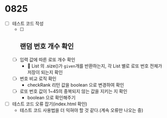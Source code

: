 # 0825

- [ ]  테스트 코드 작성
    - [ ]  랜덤 번호 개수 확인
        - 
    - [ ]  입력 값에 따른 로또 개수 확인
        - 🔺 List 의 .size()가 `given`개를 반환하는지, 각 List 별로 로또 번호 전체가 저장이 되는지 확인
    - [ ]  번호 비교 로직 확인
        - checkRank 리턴 값을 boolean 으로 변경하여 확인
    - [ ]  로또 번호 값이 1~45의 중복되지 않는 값을 지키는 지 확인
        - boolean 으로 확인해주기

- [ ]  테스트 코드 오류 잡기(index.html 확인)
    - 테스트 코드 사용법을 더 익혀야 할 것 같다.(계속 오류만 나오는 중)
